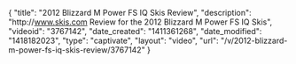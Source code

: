 {
    "title": "2012 Blizzard M Power FS IQ Skis Review",
    "description": "http:\/\/www.skis.com Review for the 2012 Blizzard M Power FS IQ Skis",
    "videoid": "3767142",
    "date_created": "1411361268",
    "date_modified": "1418182023",
    "type": "captivate",
    "layout": "video",
    "url": "\/v\/2012-blizzard-m-power-fs-iq-skis-review\/3767142"
}